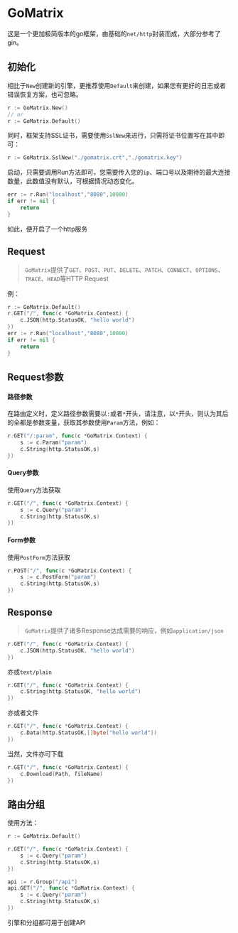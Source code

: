 # GoMatrix
这是一个更加极简版本的go框架，由基础的`net/http`封装而成，大部分参考了gin。

## 初始化

相比于`New`创建新的引擎，更推荐使用`Default`来创建，如果您有更好的日志或者错误恢复方案，也可忽略。

```go
r := GoMatrix.New()
// or
r := GoMatrix.Default()
```

同时，框架支持SSL证书，需要使用`SslNew`来进行，只需将证书位置写在其中即可：

```go
r := GoMatrix.SslNew("./gomatrix.crt","./gomatrix.key")
```

启动，只需要调用Run方法即可，您需要传入您的`ip`、端口号以及期待的最大连接数量，此数值没有默认，可根据情况动态变化。

```go
err := r.Run("localhost","8080",10000)
if err != nil {
    return
}
```

如此，便开启了一个http服务

## Request

> `GoMatrix`提供了`GET`、`POST`、`PUT`、`DELETE`、`PATCH`、`CONNECT`、`OPTIONS`、`TRACE`、`HEAD`等HTTP Request

例：

```go
r := GoMatrix.Default()
r.GET("/", func(c *GoMatrix.Context) {
    c.JSON(http.StatusOK, "hello world")
})
err := r.Run("localhost","8080",10000)
if err != nil {
    return
}
```

## Request参数

#### 路径参数

在路由定义时，定义路径参数需要以`:`或者`*`开头，请注意，以`*`开头，则认为其后的全都是参数变量，获取其参数使用`Param`方法，例如：

```go
r.GET("/:param", func(c *GoMatrix.Context) {
    s := c.Param("param")
    c.String(http.StatusOK,s)
})
```

#### Query参数

使用`Query`方法获取

```go
r.GET("/", func(c *GoMatrix.Context) {
    s := c.Query("param")
    c.String(http.StatusOK,s)
})
```

#### Form参数

使用`PostForm`方法获取

```go
r.POST("/", func(c *GoMatrix.Context) {
    s := c.PostForm("param")
    c.String(http.StatusOK,s)
})
```



## Response

> `GoMatrix`提供了诸多Response达成需要的响应，例如`application/json`

```go
r.GET("/", func(c *GoMatrix.Context) {
    c.JSON(http.StatusOK, "hello world")
})
```

亦或`text/plain`

```go
r.GET("/", func(c *GoMatrix.Context) {
    c.String(http.StatusOK, "hello world")
})
```

亦或者文件

```go
r.GET("/", func(c *GoMatrix.Context) {
    c.Data(http.StatusOK,[]byte("hello world"))
})
```

当然，文件亦可下载

```go
r.GET("/", func(c *GoMatrix.Context) {
	c.Download(Path, fileName)
})
```

## 路由分组

使用方法：

```go
r := GoMatrix.Default()

r.GET("/", func(c *GoMatrix.Context) {
    s := c.Query("param")
    c.String(http.StatusOK,s)
})

api := r.Group("/api")
api.GET("/", func(c *GoMatrix.Context) {
    s := c.Query("param")
    c.String(http.StatusOK,s)
})
```

引擎和分组都可用于创建API

